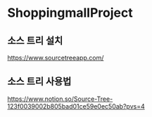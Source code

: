# ShoppingmallProject


## 소스 트리 설치

https://www.sourcetreeapp.com/

## 소스 트리 사용법

https://www.notion.so/Source-Tree-123f0039002b805bad01ce59e0ec50ab?pvs=4

